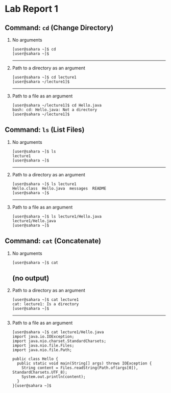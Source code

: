 # Lab Report 1

## Command: `cd` (Change Directory) 

1. No arguments
   ```
   [user@sahara ~]$ cd
   [user@sahara ~]$ 
   ```
   ---
2. Path to a directory as an argument
   ```
   [user@sahara ~]$ cd lecture1
   [user@sahara ~/lecture1]$ 
   ```
   ---
3. Path to a file as an argument
   ```
   [user@sahara ~/lecture1]$ cd Hello.java
   bash: cd: Hello.java: Not a directory
   [user@sahara ~/lecture1]$ 
   ```

## Command: `ls` (List Files) 

1. No arguments
   ```
   [user@sahara ~]$ ls
   lecture1
   [user@sahara ~]$ 
   ```
   ---
2. Path to a directory as an argument
   ```
   [user@sahara ~]$ ls lecture1
   Hello.class  Hello.java  messages  README
   [user@sahara ~]$ 
   ```
   ---
3. Path to a file as an argument
   ```
   [user@sahara ~]$ ls lecture1/Hello.java
   lecture1/Hello.java
   [user@sahara ~]$ 
   ```

## Command: `cat` (Concatenate) 

1. No arguments
   ```
   [user@sahara ~]$ cat
   ```
   (no output)
   ---
3. Path to a directory as an argument
   ```
   [user@sahara ~]$ cat lecture1
   cat: lecture1: Is a directory
   [user@sahara ~]$ 
   ```
   ---
4. Path to a file as an argument
   ```
   [user@sahara ~]$ cat lecture1/Hello.java
   import java.io.IOException;
   import java.nio.charset.StandardCharsets;
   import java.nio.file.Files;
   import java.nio.file.Path;

   public class Hello {
     public static void main(String[] args) throws IOException {
       String content = Files.readString(Path.of(args[0]), StandardCharsets.UTF_8);    
       System.out.println(content);
     }
   }[user@sahara ~]$ 
   ```

